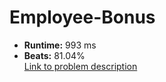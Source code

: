 # Employee-Bonus
- **Runtime:** 993 ms
- **Beats:** 81.04%<br>
[Link to problem description](https://leetcode.com/problems/employee-bonus/description/?envType=study-plan-v2&envId=top-sql-50)

